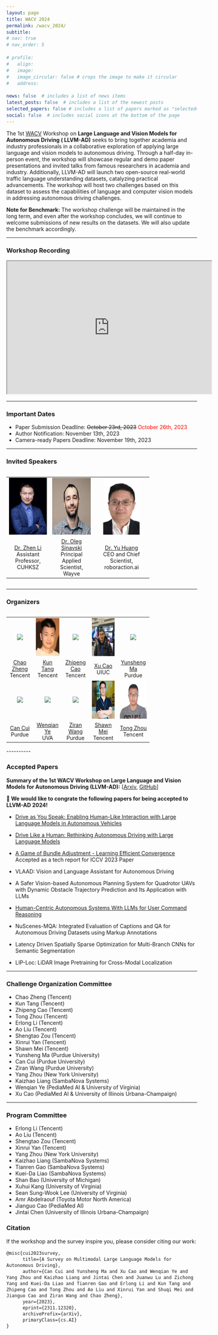 ```yaml
---
layout: page
title: WACV 2024
permalink: /wacv_2024/
subtitle:
# nav: true
# nav_order: 5

# profile:
#   align: 
#   image: 
#   image_circular: false # crops the image to make it circular
#   address: 

news: false  # includes a list of news items
latest_posts: false  # includes a list of the newest posts
selected_papers: false # includes a list of papers marked as "selected={true}"
social: false  # includes social icons at the bottom of the page
---
```



<!-- 
Write your biography here. Tell the world about yourself. Link to your favorite [subreddit](http://reddit.com). You can put a picture in, too. The code is already in, just name your picture `prof_pic.jpg` and put it in the `img/` folder.

Put your address / P.O. box / other info right below your picture. You can also disable any of these elements by editing `profile` property of the YAML header of your `_pages/about.md`. Edit `_bibliography/papers.bib` and Jekyll will render your [publications page](/al-folio/publications/) automatically.

Link to your social media connections, too. This theme is set up to use [Font Awesome icons](http://fortawesome.github.io/Font-Awesome/) and [Academicons](https://jpswalsh.github.io/academicons/), like the ones below. Add your Facebook, Twitter, LinkedIn, Google Scholar, or just disable all of them. -->

<!-- ### About LLVM-AD -->
The 1st [WACV](https://wacv2024.thecvf.com/) Workshop on **Large Language and Vision Models for Autonomous Driving (
LLVM-AD)** seeks to bring together academia and industry professionals in a collaborative exploration of applying large
language and vision models to autonomous driving. Through a half-day in-person event, the workshop will showcase regular
and demo paper presentations and invited talks from famous researchers in academia and industry. Additionally, LLVM-AD
will launch two open-source real-world traffic language understanding datasets, catalyzing practical advancements. The
workshop will host two challenges based on this dataset to assess the capabilities of language and computer vision
models in addressing autonomous driving challenges.

**Note for Benchmark:** The workshop challenge will be maintained in the long term, and even after the workshop concludes, we will continue to welcome submissions of new results on the datasets. We will also update the benchmark accordingly.

<!-- **Note for Submission:** In light of the extension of final decision release for the WACV 2024 main conference, we decided to extend our submission deadline to **October 26th, 2023**. -->

----------

### Workshop Recording

<iframe width="540" height="350"
src="https://www.youtube.com/embed/WNaJPyVNPdw">
</iframe>



----------

### Important Dates

- Paper Submission Deadline: ~~October 23rd, 2023~~ <span style="color:red">October 26th, 2023</span>
- Author Notification: November 13th, 2023
- Camera-ready Papers Deadline: November 19th, 2023

----------

### Invited Speakers
<div style="overflow-x: auto;">
  <table style="width:75%">
    <tr>
      <td style="text-align:center"><img src="https://raw.githubusercontent.com/LLVM-AD/llvm-ad.github.io/main/assets/img/zhen_li.png" height="150"></td>
      <td style="text-align:center"><img src="https://raw.githubusercontent.com/LLVM-AD/llvm-ad.github.io/main/assets/img/oleg.png" height="150"></td>
      <td style="text-align:center"><img src="https://raw.githubusercontent.com/LLVM-AD/llvm-ad.github.io/main/assets/img/yu_huang.jpg" height="150"></td>
    </tr><tr>
      <td style="text-align:center"><a href="https://mypage.cuhk.edu.cn/academics/lizhen/">Dr. Zhen Li</a> <br>Assistant Professor, CUHKSZ</td>
      <td style="text-align:center"><a href="https://www.linkedin.com/in/oleg-sinavski/">Dr. Oleg Sinavski</a> <br> Principal Applied Scientist, Wayve</td>
      <td style="text-align:center"><a href="https://www.linkedin.com/in/yuhuang/">Dr. Yu Huang</a> <br> CEO and Chief Scientist, roboraction.ai</td>
    </tr> 


  </table>
</div>


----------

### Organizers

<!-- <table style="width:75%">
  <tr>
    <td style="text-align:center"><img src="https://scholar.googleusercontent.com/citations?view_op=medium_photo&user=6A1yEFMAAAAJ&citpid=1" height="200"></td>
    <td style="text-align:center"><img src="https://raw.githubusercontent.com/LLVM-AD/llvm-ad.github.io/main/assets/img/Kun_Tang.jpg" height="200"></td>
    <td style="text-align:center"><img src="https://raw.githubusercontent.com/LLVM-AD/llvm-ad.github.io/main/assets/img/Zhipeng_Cao.jpg" height="200"></td>
    <td style="text-align:center"><img src="https://raw.githubusercontent.com/LLVM-AD/llvm-ad.github.io/main/assets/img/Xu_Cao.jpg" height="200"></td>
    <td style="text-align:center"><img src="https://purduedigitaltwin.github.io/assets/images/people/yunsheng.jpg" height="200"></td>
  </tr><tr>
    <td style="text-align:center"><a href="">Chao Zheng</a> <br> Tencent</td>
    <td style="text-align:center"><a href="">Kun Tang</a> <br>Tencent</td>
    <td style="text-align:center"><a href="">Zhipeng Cao</a> <br>Tencent</td>
    <td style="text-align:center"><a href="https://www.linkedin.com/in/irohxu/">Xu Cao</a> <br>PediaMed AI & University of Illinois Urbana-Champaign</td>
    <td style="text-align:center"><a href="https://maysonma.github.io/">Yunsheng Ma</a> <br>Purdue University</td>
  </tr>
  <tr>
    <td style="text-align:center"><img src="https://purduedigitaltwin.github.io/assets/images/people/can.jpg" height="200"></td>
    <td style="text-align:center"><img src="https://wenqian-ye.github.io/images/selfie.jpeg" height="200"></td>
    <td style="text-align:center"><img src="https://ziranw.github.io/Attachments/Ziran_Headshot.jpg" height="200"></td>
    <td style="text-align:center"><img src="https://raw.githubusercontent.com/LLVM-AD/llvm-ad.github.io/main/assets/img/Shawn_Mei.png" height="200"></td>
    <td style="text-align:center"><img src="https://raw.githubusercontent.com/LLVM-AD/llvm-ad.github.io/main/assets/img/Tong_Zhou.jpg" height="200"></td>
  </tr><tr>
    <td style="text-align:center"><a href="https://cancui19.github.io/">Can Cui</a> <br> Purdue University</td>
    <td style="text-align:center"><a href="https://wenqian-ye.github.io/">Wenqian Ye</a> <br> PediaMed AI & University of Virginia </td>
    <td style="text-align:center"><a href="https://ziranw.github.io">Ziran Wang</a> <br>Purdue University</td>
    <td style="text-align:center"><a href="">Shawn Mei</a> <br> Tencent</td>
    <td style="text-align:center"><a href="">Tong Zhou</a> <br> Tencent</td>
  </tr>
</table> -->

<div style="overflow-x: auto;">
  <table style="width:75%">
    <tr>
      <td style="text-align:center"><img src="https://scholar.googleusercontent.com/citations?view_op=medium_photo&user=6A1yEFMAAAAJ&citpid=1" height="100"></td>
      <td style="text-align:center"><img src="https://raw.githubusercontent.com/LLVM-AD/llvm-ad.github.io/main/assets/img/Kun_Tang.jpg" height="100"></td>
      <td style="text-align:center"><img src="https://raw.githubusercontent.com/LLVM-AD/llvm-ad.github.io/main/assets/img/Zhipeng_Cao.jpg" height="100"></td>
      <td style="text-align:center"><img src="https://raw.githubusercontent.com/LLVM-AD/llvm-ad.github.io/main/assets/img/Xu_Cao.jpg" height="100"></td>
      <td style="text-align:center"><img src="https://purduedigitaltwin.github.io/assets/images/people/yunsheng.jpg" height="100"></td>
    </tr>
    <tr>
      <td style="text-align:center"><a href="">Chao Zheng</a> <br> Tencent</td>
      <td style="text-align:center"><a href="">Kun Tang</a> <br>Tencent</td>
      <td style="text-align:center"><a href="">Zhipeng Cao</a> <br>Tencent</td>
      <td style="text-align:center"><a href="https://www.linkedin.com/in/irohxu/">Xu Cao</a> <br>UIUC</td>
      <td style="text-align:center"><a href="https://maysonma.github.io/">Yunsheng Ma</a> <br>Purdue</td>
    </tr>
    <tr>
      <td style="text-align:center"><img src="https://purduedigitaltwin.github.io/assets/images/people/can.jpg" height="100"></td>
      <td style="text-align:center"><img src="https://wenqian-ye.github.io/images/selfie.jpeg" height="100"></td>
      <td style="text-align:center"><img src="https://ziranw.github.io/Attachments/Ziran_Headshot.jpg" height="100"></td>
      <td style="text-align:center"><img src="https://raw.githubusercontent.com/LLVM-AD/llvm-ad.github.io/main/assets/img/Shawn_Mei.png" height="100"></td>
      <td style="text-align:center"><img src="https://raw.githubusercontent.com/LLVM-AD/llvm-ad.github.io/main/assets/img/Tong_Zhou.jpg" height="100"></td>
    </tr>
    <tr>
      <td style="text-align:center"><a href="https://cancui19.github.io/">Can Cui</a> <br> Purdue</td>
      <td style="text-align:center"><a href="https://wenqian-ye.github.io/">Wenqian Ye</a> <br> UVA </td>
      <td style="text-align:center"><a href="https://ziranw.github.io">Ziran Wang</a> <br>Purdue</td>
      <td style="text-align:center"><a href="">Shawn Mei</a> <br> Tencent</td>
      <td style="text-align:center"><a href="">Tong Zhou</a> <br> Tencent</td>
    </tr>
  </table>
</div>
----------

### Accepted Papers
**Summary of the 1st WACV Workshop on Large Language and Vision Models for Autonomous Driving (LLVM-AD):** \[[Arxiv](https://arxiv.org/abs/2311.12320), [GitHub](https://github.com/IrohXu/Awesome-Multimodal-LLM-Autonomous-Driving)\]

**🎉 We would like to congrate the following papers for being accepted to LLVM-AD 2024!**

- [Drive as You Speak: Enabling Human-Like Interaction with Large Language Models in Autonomous Vehicles](https://arxiv.org/abs/2309.10228)     

- [Drive Like a Human: Rethinking Autonomous Driving with Large Language Models](https://arxiv.org/abs/2307.07162)       

- [A Game of Bundle Adjustment - Learning Efficient Convergence](https://arxiv.org/abs/2308.13270) Accepted as a tech report for ICCV 2023 Paper          

- VLAAD: Vision and Language Assistant for Autonomous Driving      

- A Safer Vision-based Autonomous Planning System for Quadrotor UAVs with Dynamic Obstacle Trajectory Prediction and Its Application with LLMs     

- [Human-Centric Autonomous Systems With LLMs for User Command Reasoning](https://arxiv.org/abs/2311.08206)       

- NuScenes-MQA: Integrated Evaluation of Captions and QA for Autonomous Driving Datasets using Markup Annotations       

- Latency Driven Spatially Sparse Optimization for Multi-Branch CNNs for Semantic Segmentation       

- LIP-Loc: LiDAR Image Pretraining for Cross-Modal Localization  


----------

### Challenge Organization Committee

- Chao Zheng (Tencent)
- Kun Tang (Tencent)
- Zhipeng Cao (Tencent)
- Tong Zhou (Tencent)
- Erlong Li (Tencent)
- Ao Liu (Tencent)
- Shengtao Zou (Tencent)
- Xinrui Yan (Tencent)
- Shawn Mei (Tencent)
- Yunsheng Ma (Purdue University)
- Can Cui (Purdue University)
- Ziran Wang (Purdue University)
- Yang Zhou (New York University)
- Kaizhao Liang (SambaNova Systems)
- Wenqian Ye (PediaMed AI & University of Virginia)
- Xu Cao (PediaMed AI & University of Illinois Urbana-Champaign)

----------

### Program Committee

- Erlong Li (Tencent)
- Ao Liu (Tencent)
- Shengtao Zou (Tencent)
- Xinrui Yan (Tencent)
- Yang Zhou (New York University)
- Kaizhao Liang (SambaNova Systems)
- Tianren Gao (SambaNova Systems)
- Kuei-Da Liao (SambaNova Systems)
- Shan Bao (University of Michigan)
- Xuhui Kang (University of Virginia)
- Sean Sung-Wook Lee (University of Virginia)
- Amr Abdelraouf (Toyota Motor North America)
- Jianguo Cao (PediaMed AI)
- Jintai Chen (University of Illinois Urbana-Champaign)



### Citation    

If the workshop and the survey inspire you, please consider citing our work:    

```
@misc{cui2023survey,
      title={A Survey on Multimodal Large Language Models for Autonomous Driving}, 
      author={Can Cui and Yunsheng Ma and Xu Cao and Wenqian Ye and Yang Zhou and Kaizhao Liang and Jintai Chen and Juanwu Lu and Zichong Yang and Kuei-Da Liao and Tianren Gao and Erlong Li and Kun Tang and Zhipeng Cao and Tong Zhou and Ao Liu and Xinrui Yan and Shuqi Mei and Jianguo Cao and Ziran Wang and Chao Zheng},
      year={2023},
      eprint={2311.12320},
      archivePrefix={arXiv},
      primaryClass={cs.AI}
}
```